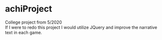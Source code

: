 # achiProject
College project from 5/2020 <br />
If I were to redo this project I would utilize JQuery and improve the narrative text in each game.

